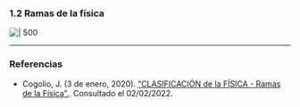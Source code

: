 ### 1.2 Ramas de la física

![ | 500](Attachments/1.2-Ramas-de-la-física.jpeg )
<div style="page-break-after: always;"></div>

---
### Referencias

- Cogolio, J. (3 de enero, 2020). [“CLASIFICACIÓN de la FÍSICA - Ramas de la Física”.](https://www.youtube.com/watch?v=aItwqjuB9AI ). Consultado el 02/02/2022.